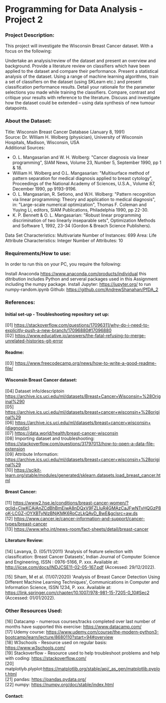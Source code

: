 # Programming for Data Analysis - Project 2<br>

### Project Description:<br>

This project will investigate the Wisconsin Breast Cancer dataset. With a focus on the following:

Undertake an analysis/review of the dataset and present an overview and background.
Provide a literature review on classifiers which have been applied to the dataset and compare their performance.
Present a statistical analysis of the dataset.
Using a range of machine learning algorithms, train a set of classifiers on the dataset (using SKLearn etc.) and present classification performance results. Detail your rationale for the parameter selections you made while training the classifiers.
Compare, contrast and critique your results with reference to the literature.
Discuss and investigate how the dataset could be extended – using data synthesis of new tumour datapoints.

### About the Dataset:

Title: Wisconsin Breast Cancer Database (January 8, 1991)<br>
Source: Dr. WIlliam H. Wolberg (physician), University of Wisconsin Hospitals, Madison, Wisconsin, USA<br>
Additional Sources:<br>
* O. L. Mangasarian and W. H. Wolberg: "Cancer diagnosis via linear programming", SIAM News, Volume 23, Number 5, September 1990, pp 1 & 18.<br>
* William H. Wolberg and O.L. Mangasarian: "Multisurface method of pattern separation for medical diagnosis applied to breast cytology", Proceedings of the National Academy of Sciences, U.S.A., Volume 87, December 1990, pp 9193-9196.<br>
* O. L. Mangasarian, R. Setiono, and W.H. Wolberg: "Pattern recognition via linear programming: Theory and application to medical diagnosis", in: "Large-scale numerical optimization", Thomas F. Coleman and Yuying Li, editors, SIAM Publications, Philadelphia 1990, pp 22-30.<br>
* K. P. Bennett & O. L. Mangasarian: "Robust linear programming discrimination of two linearly inseparable sets", Optimization Methods and Software 1, 1992, 23-34 (Gordon & Breach Science Publishers).<br>

Data Set Characteristics: Multivariate
Number of Instances: 699
Area: Life
Attribute Characteristics: Integer
Number of Attributes: 10

### Requirements/How to use:
In order to run this on your PC, you require the following:

Install Anaconda https://www.anaconda.com/products/individual this ditribution includes Python and serveral packages used in this Assignment including the numpy package.
Install Jupyter: https://jupyter.org/ to run numpy-random.ipynb
Github: https://github.com/AndrewShanahan/PfDA_2

### References:

#### Initial set-up - Troubleshooting repository set up:<br>
[01] https://stackoverflow.com/questions/17096311/why-do-i-need-to-explicitly-push-a-new-branch/17096880#17096880<br>
[02] https://www.educative.io/answers/the-fatal-refusing-to-merge-unrelated-histories-git-error<br>

#### Readme:<br>
[03] https://www.freecodecamp.org/news/how-to-write-a-good-readme-file/<br>

#### Wisconsin Breast Cancer dataset:<br>
[04] Dataset info/descriptoin https://archive.ics.uci.edu/ml/datasets/Breast+Cancer+Wisconsin+%28Original%290<br>
[05] https://archive.ics.uci.edu/ml/datasets/breast+cancer+wisconsin+%28original%29<br>
[06] https://archive.ics.uci.edu/ml/datasets/breast+cancer+wisconsin+(diagnostic)<br>
[07] https://data.world/health/breast-cancer-wisconsin<br>
[08] Importing dataset and troubleshooting: https://stackoverflow.com/questions/31797013/how-to-open-a-data-file-extension<br>
[09] Attribute Information: https://archive.ics.uci.edu/ml/datasets/breast+cancer+wisconsin+%28original%29<br>
[10] https://scikit-learn.org/stable/modules/generated/sklearn.datasets.load_breast_cancer.html<br>

#### Breast Cancer:<br>
[11] https://www2.hse.ie/conditions/breast-cancer-women/?gclid=CjwKCAiAnZCdBhBmEiwA8nDQxV9FZLIuR4GMAzCaJFwNTvHQGzP8oK-LCGZ-jOYXBTyNlzBNjKMK6RoCzLkQAvD_BwE&gclsrc=aw.ds<br>
[12] https://www.cancer.ie/cancer-information-and-support/cancer-types/breast-cancer<br>
[13] https://www.who.int/news-room/fact-sheets/detail/breast-cancer<br>

#### Literature Review:<br>
[14] Lavanya, D. (05/11/2011) ‘Analysis of feature selection with classification: Breast Cancer Datasets’, Indian Journal of Computer Science and Engineering, ISSN : 0976-5166, P. xxx. Available at: http://ijcse.com/docs/INDJCSE11-02-05-167.pdf (Accessed: 29/12/2022).<br>

[15] Siham, M et al. (11/07/2020) 'Analysis of Breast Cancer Detection Using Different Machine Learning Techniques', Communications in Computer and Information Science, ISSN 1234, P. xxx. Available at: https://link.springer.com/chapter/10.1007/978-981-15-7205-0_10#Sec2 (Accessed: 01/01/2022).<br>

### Other Resources Used:<br>
[16] Datacamp - numerous courses/tracks completed over last number of months have supported this exercise: https://www.datacamp.com/<br>
[17] Udemy course: https://www.udemy.com/course/the-modern-python3-bootcamp/learn/lecture/8680110?start=94#overview<br>
[18] W3schools - Resource used on regular basis: https://www.w3schools.com/<br>
[19] Stackoverflow - Resource used to help troubleshoot problems and help with coding: https://stackoverflow.com/<br>
[20] matplotlyb.plyplot:https://matplotlib.org/stable/api/_as_gen/matplotlib.pyplot.html<br>
[21] pandas: https://pandas.pydata.org/<br>
[22] numpy: https://numpy.org/doc/stable/index.html<br>


#### Contact: 